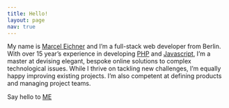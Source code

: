 ```yaml
---
title: Hello!
layout: page
nav: true
---
```

My name is [Marcel Eichner](/about/) and I’m a full-stack web developer from Berlin. With over 15 year’s experience in developing [PHP](https://www.google.de/search?q=php) and [Javascript](https://www.google.de/search?q=javascript), I’m a master at devising elegant, bespoke online solutions to complex technological issues. While I thrive on tackling new challenges, I’m equally happy improving existing projects. I’m also competent at defining products and managing project teams.

Say hello to [ME](mailto:marcel.eichner@ephigenia.de)
